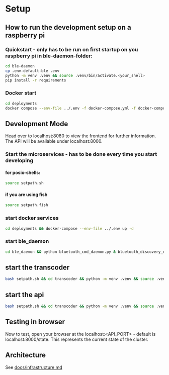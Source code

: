# Setup

## How to run the development setup on a raspberry pi

### Quickstart - only has to be run on first startup on you raspberry pi in ble-daemon-folder:

```bash
cd ble-daemon
cp .env-default-ble .env
python -m venv .venv && source .venv/bin/activate.<your_shell>
pip install -r requirements
```

### Docker start

```bash
cd deployments
docker compose --env-file ../.env -f docker-compose.yml -f docker-compose.prod.yml up -d # This step will build your containers on the first start 
```

## Development Mode

Head over to localhost:8080 to view the frontend for further information. The API will be available under localhost:8000.

### Start the microservices - has to be done every time you start developing

#### for posix-shells:

```bash
source setpath.sh
```

#### if you are using fish

```bash
source setpath.fish
```

### start docker services

```bash
cd deployments && docker-compose --env-file ../.env up -d
```

### start ble_daemon

```bash
cd ble_daemon && python bluetooth_cmd_daemon.py & bluetooth_discovery_daemon.py
```

## start the transcoder

```bash
bash setpath.sh && cd transcoder && python -m venv .venv && source .venv/bin/<your_shell> && transcoder.py
```

## start the api

```bash
bash setpath.sh && cd transcoder && python -m venv .venv && source .venv/bin/<your_shell> && transcoder.py
```

## Testing in browser

Now to test, open your browser at the localhost:<API_PORT> - default is localhost:8000/state. This represents the current state of the cluster.

## Architecture

See [docs/infrastructure.md](docs/infrastructure.md)
